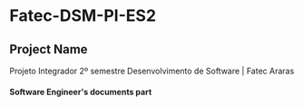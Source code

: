# Fatec-DSM-PI-ES2

<h2>Project Name</h2>
Projeto Integrador 2º semestre Desenvolvimento de Software | Fatec Araras

<h4>Software Engineer's documents part</h4>
